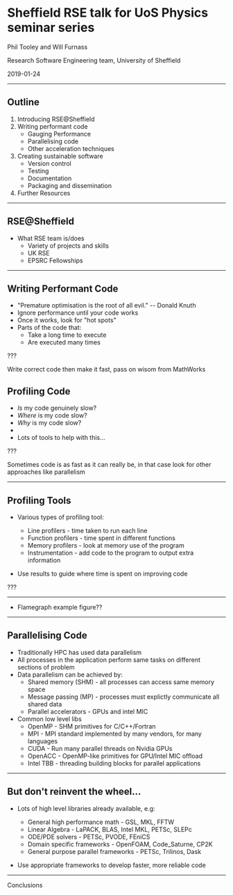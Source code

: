 # Sheffield RSE talk for UoS Physics seminar series

Phil Tooley and Will Furnass

Research Software Engineering team, University of Sheffield

2019-01-24

---
## Outline

1. Introducing RSE@Sheffield
2. Writing performant code
    * Gauging Performance
    * Parallelising code
    * Other acceleration techniques
3. Creating sustainable software
    * Version control
    * Testing
    * Documentation
    * Packaging and dissemination
4. Further Resources

---
## RSE@Sheffield

* What RSE team is/does
  * Variety of projects and skills
  * UK RSE
  * EPSRC Fellowships

---
## Writing Performant Code

* "Premature optimisation is the root of all evil." -- Donald Knuth
* Ignore performance until your code works
* Once it works, look for "hot spots"
* Parts of the code that:
    * Take a long time to execute
    * Are executed many times

???

Write correct code then make it fast, pass on wisom from MathWorks

## Profiling Code

* *Is* my code genuinely slow?
* *Where* is my code slow?
* *Why* is my code slow?
*
* Lots of tools to help with this...

???

Sometimes code is as fast as it can really be, in that case look for other approaches like
parallelism

---
## Profiling Tools

* Various types of profiling tool:
  * Line profilers - time taken to run each line
  * Function profilers - time spent in different functions
  * Memory profilers - look at memory use of the program
  * Instrumentation - add code to the program to output extra information

* Use results to guide where time is spent on improving code

???

---

* Flamegraph example figure??

---
## Parallelising Code

* Traditionally HPC has used data parallelism
* All processes in the application perform same tasks on different sections of problem
* Data parallelism can be achieved by:
  * Shared memory (SHM) - all processes can access same memory space
  * Message passing (MP) - processes must explictly communicate all shared data
  * Parallel accelerators - GPUs and intel MIC
* Common low level libs
  * OpenMP - SHM primitives for C/C++/Fortran
  * MPI - MPI standard implemented by many vendors, for many languages
  * CUDA - Run many parallel threads on Nvidia GPUs
  * OpenACC - OpenMP-like primitives for GPU/Intel MIC offload
  * Intel TBB - threading building blocks for parallel applications

---
## But don't reinvent the wheel...

* Lots of high level libraries already available, e.g:
  * General high performance math - GSL, MKL, FFTW
  * Linear Algebra - LaPACK, BLAS, Intel MKL, PETSc, SLEPc
  * ODE/PDE solvers - PETSc, PVODE, FEniCS
  * Domain specific frameworks - OpenFOAM, Code_Saturne, CP2K
  * General purpose parallel frameworks - PETSc, Trilinos, Dask

* Use appropriate frameworks to develop faster, more reliable code

---
 Conclusions
